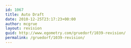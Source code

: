 ```yaml
---
id: 1067
title: Auto Draft
date: 2010-12-25T23:17:23+00:00
author: mcgrue
layout: revision
guid: http://www.egometry.com/gruedorf/1039-revision/
permalink: /gruedorf/1039-revision/
---
```

